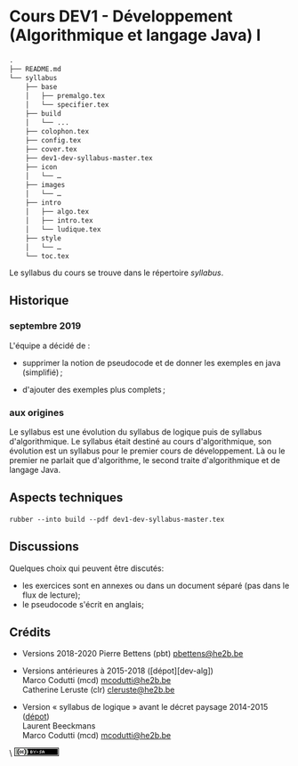 # Cours DEV1 - Développement (Algorithmique et langage Java) I

```
.
├── README.md
└── syllabus
    ├── base
    │   ├── premalgo.tex
    │   └── specifier.tex
    ├── build
    │   └── ...
    ├── colophon.tex
    ├── config.tex
    ├── cover.tex
    ├── dev1-dev-syllabus-master.tex
    ├── icon
    │   └── …
    ├── images
    │   └── …
    ├── intro
    │   ├── algo.tex
    │   ├── intro.tex
    │   └── ludique.tex
    ├── style
    │   └── …
    └── toc.tex
```

Le syllabus du cours se trouve dans le répertoire *syllabus*. 

## Historique

### septembre 2019

L'équipe a décidé de :

- supprimer la notion de pseudocode et de donner les exemples en java
  (simplifié) ;

- d'ajouter des exemples plus complets ;


### aux origines

Le syllabus est une évolution du syllabus de logique puis de syllabus
d'algorithmique.  Le syllabus était destiné au cours d'algorithmique, son
évolution est un syllabus pour le premier cours de développement. Là ou le
premier ne parlait que d'algorithme, le second traite d'algorithmique et de
langage Java. 

## Aspects techniques

```
rubber --into build --pdf dev1-dev-syllabus-master.tex
```

## Discussions

Quelques choix qui peuvent être discutés:

- les exercices sont en annexes ou dans un document séparé (pas dans le flux de
  lecture);
- le pseudocode s'écrit en anglais;


## Crédits

- Versions 2018-2020
    Pierre Bettens (pbt) <pbettens@he2b.be>  

- Versions antérieures à 2015-2018 ([dépot][dev-alg])  
    Marco Codutti (mcd) <mcodutti@he2b.be>  
    Catherine Leruste (clr) <cleruste@he2b.be>  

- Version « syllabus de logique » avant le décret paysage 2014-2015
  ([dépot][dev1-log])  
    Laurent Beeckmans  
    Marco Codutti (mcd) <mcodutti@he2b.be>    
	

\ ![](../cc-by-sa.png)

[dev1-alg]:https://github.com/HEB-ESI/DEV1-ALG-Syllabus-Algo
[dev1-log]:https://github.com/mcodutti/Logique1-Syllabus
